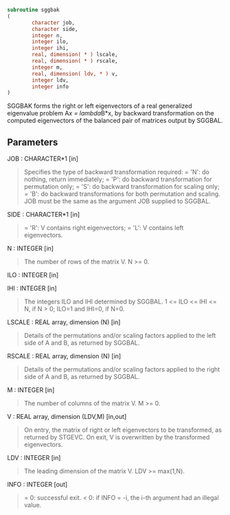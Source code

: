 ```fortran
subroutine sggbak
(
        character job,
        character side,
        integer n,
        integer ilo,
        integer ihi,
        real, dimension( * ) lscale,
        real, dimension( * ) rscale,
        integer m,
        real, dimension( ldv, * ) v,
        integer ldv,
        integer info
)
```

SGGBAK forms the right or left eigenvectors of a real generalized
eigenvalue problem A*x = lambda*B*x, by backward transformation on
the computed eigenvectors of the balanced pair of matrices output by
SGGBAL.

## Parameters
JOB : CHARACTER*1 [in]
> Specifies the type of backward transformation required:
> = 'N':  do nothing, return immediately;
> = 'P':  do backward transformation for permutation only;
> = 'S':  do backward transformation for scaling only;
> = 'B':  do backward transformations for both permutation and
> scaling.
> JOB must be the same as the argument JOB supplied to SGGBAL.

SIDE : CHARACTER*1 [in]
> = 'R':  V contains right eigenvectors;
> = 'L':  V contains left eigenvectors.

N : INTEGER [in]
> The number of rows of the matrix V.  N >= 0.

ILO : INTEGER [in]

IHI : INTEGER [in]
> The integers ILO and IHI determined by SGGBAL.
> 1 <= ILO <= IHI <= N, if N > 0; ILO=1 and IHI=0, if N=0.

LSCALE : REAL array, dimension (N) [in]
> Details of the permutations and/or scaling factors applied
> to the left side of A and B, as returned by SGGBAL.

RSCALE : REAL array, dimension (N) [in]
> Details of the permutations and/or scaling factors applied
> to the right side of A and B, as returned by SGGBAL.

M : INTEGER [in]
> The number of columns of the matrix V.  M >= 0.

V : REAL array, dimension (LDV,M) [in,out]
> On entry, the matrix of right or left eigenvectors to be
> transformed, as returned by STGEVC.
> On exit, V is overwritten by the transformed eigenvectors.

LDV : INTEGER [in]
> The leading dimension of the matrix V. LDV >= max(1,N).

INFO : INTEGER [out]
> = 0:  successful exit.
> < 0:  if INFO = -i, the i-th argument had an illegal value.
